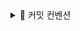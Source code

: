 <details>
<summary>📝 커밋 컨벤션</summary>
<div markdown="1">

## 1️⃣ 커밋 컨벤션

커밋을 보낼 때 지켜야할 양식을 의미합니다.
커밋은 제목 + 내용 + (이슈 번호)로 이루어져 있습니다.

<br/>
<br/>

## 2️⃣ 제목

제목은 다음과 같은 방식으로 작성합니다.
```type: title```

type에는 커밋의 종류에 따라 다음과 같이 나뉘어 집니다.


Type | 내용 설명 | 표기법
-- | -- | --
:sparkles: feat  | 기능 추가/수정 등 | ```:sparkles:```
:bug: fix | 버그 수정 | ```:bug:```
:memo: docs | 문서 수정 | ```:memo:```
:bulb: comment | 주석 관련 추가 및 수정 | ```:bulb:```
:pencil2: typo | 간단한 오타 수정 (세미콜론 누락 또는 클래스 이름 오타 등) | ```:pencil2:```
:recycle: refactor | 리팩토링 | ```:recycle:```
:lipstick: assets | UI 관련 assets를 업로드, 수정, 삭제 | ```:lipstick:```
:heavy_plus_sign: dependency | 의존성 관련 | ```:heavy_plus_sign:```
:truck: rename | 파일 혹은 폴더명을 수정하거나 옮기는 작업만인 경우 | ```:truck:```



> :sparkles: feat: User 엔티티 수정

<br/>
<br/>

## 3️⃣ 내용

내용에는 세부적인 변경 내용을 줄마다 -로 시작하는 형태로 적습니다.

```
- User 엔티티에 email, location, phone 필드 추가
- User 엔티티에 Getter, Setter 범위 설정
```

내용은 한 줄 당 72자 내로 작성합니다.
<br/>
내용은 양에 구애받지 않고 최대한 상세히 작성합니다.
<br/>
내용은 어떻게 변경했는지 보다 무엇을 변경했는지 또는 왜 변경했는지를 설명합니다.

<br/><br/>


## 4️⃣ 이슈 번호

이슈 번호에는 만약 해당 커밋이 특정 이슈과 관련된 경우 "유형: #이슈 번호"의 형태로 작성합니다.
<br/>
관련된 이슈가 없다면 생략이 가능합니다.
<br/>
여러 개의 이슈 번호를 적을 때는 쉼표로 구분합니다.
<br/>

유형 | 이슈번호
-- | --
Fixes | 이슈 관련 내용 수정중 (아직 해결되지 않은 경우)
Resolves | 이슈 관련 내용 수정 완료
Ref | 참고할 이슈가 있을 때 사용
Related to | 해당 커밋에 관련된 이슈번호 (아직 해결되지 않은 경우)

> Resolves: #123
> Ref: #456
> Related to: #48, #45

<br/>
<br/>


## 전체 예시

```
:sparkles: feat: 추가 로그인 함수

- 로그인 API 개발

Resolves: #123   
Ref: #456 
```

</div>
</details>


<br/>
<br/>

</details>